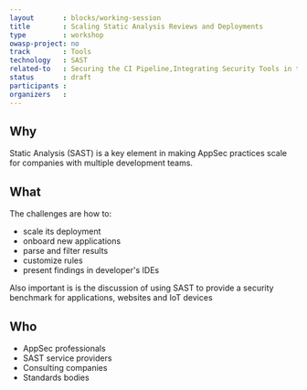 ```yaml
---
layout       : blocks/working-session
title        : Scaling Static Analysis Reviews and Deployments
type         : workshop
owasp-project: no
track        : Tools
technology   : SAST
related-to   : Securing the CI Pipeline,Integrating Security Tools in the SDL
status       : draft
participants :
organizers   :
---
```


## Why

Static Analysis (SAST) is a key element in making AppSec practices scale for companies with multiple development teams.

## What

The challenges are how to:
 - scale its deployment
 - onboard new applications
 - parse and filter results
 - customize rules
 - present findings in developer's IDEs

Also important is is the discussion of using SAST to provide a security benchmark for applications, websites and IoT devices

## Who

 - AppSec professionals
 - SAST service providers
 - Consulting companies
 - Standards bodies